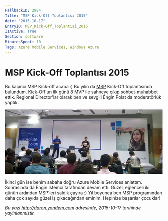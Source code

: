 ```yaml
---
FallbackID: 2984
Title: "MSP Kick-Off Toplantısı 2015"
date: "2015-10-17"
EntryID: MSP_Kick-Off_Toplantisi_2015
IsActive: True
Section: software
MinutesSpent: 10
Tags: Azure Mobile Services, Windows Azure
---
```

# MSP Kick-Off Toplantısı 2015
Bu kaçıncı MSP Kick-off acaba :) Bu yılın da [MSP](https://msdn.microsoft.com/en-us/microsoftstudentpartners.aspx?f=255&MSPPError=-2147217396) Kick-Off toplantısında bulundum. Kick-Off'un ilk günü 8 MVP ile sahneye çıkıp sohbet-muhabbet ettik. Regional Director'lar olarak ben ve sevgili Engin Polat da moderatörlük yaptık. 

![](media/MSP_Kick-Off_Toplantisi_2015/MSP.jpg)

İkinci gün ise benim sabaha doğru Azure Mobile Services anlattım. Sonrasında da Engin istemci tarafından devam etti. Güzel, eğlenceli iki günün ardından MSP'leri saldık çayıra :) Yıl boyunca ben MSP programından daha çok sayıda güzel iş çıkacağından eminim. Hepinize başarılar çocuklar!

*Bu yazi http://daron.yondem.com adresinde, 2015-10-17 tarihinde yayinlanmistir.*
